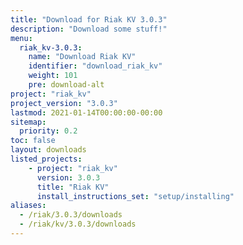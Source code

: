 ```yaml
---
title: "Download for Riak KV 3.0.3"
description: "Download some stuff!"
menu:
  riak_kv-3.0.3:
    name: "Download Riak KV"
    identifier: "download_riak_kv"
    weight: 101
    pre: download-alt
project: "riak_kv"
project_version: "3.0.3"
lastmod: 2021-01-14T00:00:00-00:00
sitemap:
  priority: 0.2
toc: false
layout: downloads
listed_projects:
    - project: "riak_kv"
      version: 3.0.3
      title: "Riak KV"
      install_instructions_set: "setup/installing"
aliases:
  - /riak/3.0.3/downloads
  - /riak/kv/3.0.3/downloads
---
```


